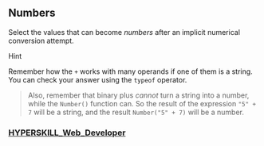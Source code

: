 ## Numbers

Select the values that can become *numbers* after an implicit numerical conversion attempt.

Hint

Remember how the `+` works with many operands if one of them is a string. You can check your answer using the `typeof` operator.

> Also, remember that binary plus *cannot* turn a string into a number, while the `Number()` function can. So the result of the expression `"5" + 7` will be a string, and the result `Number("5" + 7)` will be a number.

### [HYPERSKILL_Web_Developer](https://github.com/kakanew/HYPERSKILL_Web_Developer)


